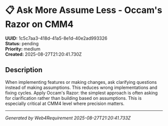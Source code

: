 # 📋 Ask More Assume Less - Occam's Razor on CMM4

**UUID:** 1c5c7aa3-418d-41a5-8e1d-40e2ad993326  
**Status:** pending  
**Priority:** medium  
**Created:** 2025-08-27T21:20:41.730Z  


## Description

When implementing features or making changes, ask clarifying questions instead of making assumptions. This reduces wrong implementations and fixing cycles. Apply Occam's Razor: the simplest approach is often asking for clarification rather than building based on assumptions. This is especially critical at CMM4 level where precision matters.

---

*Generated by Web4Requirement 2025-08-27T21:20:41.733Z*